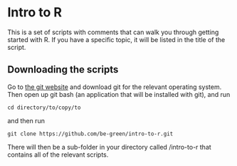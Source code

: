 # Intro to R

This is a set of scripts with comments that can walk you through getting started with R. If you have a specific topic, it will be listed in the title of the script.

## Downloading the scripts

Go to [the git website](https://git-scm.com/downloads) and download git for the relevant operating system. Then open up git bash (an application that will be installed with git), and run

```
cd directory/to/copy/to
```
and then run

```
git clone https://github.com/be-green/intro-to-r.git
```

There will then be a sub-folder in your directory called /intro-to-r that contains all of the relevant scripts.
